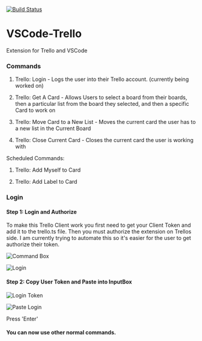[![Build Status](https://travis-ci.org/KatVHarris/VSCode-Trello.svg?branch=master)](https://travis-ci.org/KatVHarris/VSCode-Trello)

# VSCode-Trello
Extension for Trello and VSCode

### Commands
1) Trello: Login - Logs the user into their Trello account. (currently being worked on)

2) Trello: Get A Card - Allows Users to select a board from their boards, then a particular list from the board they selected, and then a specific Card to work on

3) Trello: Move Card to a New List - Moves the current card the user has to a new list in the Current Board

4) Trello: Close Current Card - Closes the current card the user is working with 

Scheduled Commands:

1) Trello: Add Myself to Card

2) Trello: Add Label to Card


### Login
#### Step 1: Login and Authorize
To make this Trello Client work you first need to get your Client Token and add it to the trello.ts file. 
Then you must authorize the extension on Trellos side. I am currently trying to automate this so it's easier for the user to get authorize their token. 

![Command Box](https://raw.githubusercontent.com/KatVHarris/VSCode-Trello/master/trellocommandbox.png)

![Login](https://raw.githubusercontent.com/KatVHarris/VSCode-Trello/master/trellologinsite.png)

#### Step 2: Copy User Token and Paste into InputBox

![Login Token](https://raw.githubusercontent.com/KatVHarris/VSCode-Trello/master/trellologinsitetoken.png)

![Paste Login](https://raw.githubusercontent.com/KatVHarris/VSCode-Trello/master/trellopastelogin.png)

Press 'Enter'

#### You can now use other normal commands. 
